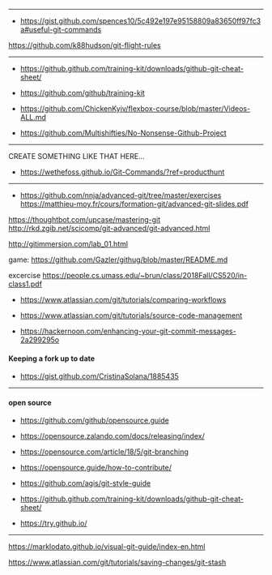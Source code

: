 -----------

  - https://gist.github.com/spences10/5c492e197e95158809a83650ff97fc3a#useful-git-commands

https://github.com/k88hudson/git-flight-rules

--------


  - https://github.github.com/training-kit/downloads/github-git-cheat-sheet/

  - https://github.com/github/training-kit


- https://github.com/ChickenKyiv/flexbox-course/blob/master/Videos-ALL.md


- https://github.com/Multishifties/No-Nonsense-Github-Project

---

CREATE SOMETHING LIKE THAT HERE...

- https://wethefoss.github.io/Git-Commands/?ref=producthunt

---

- https://github.com/nnja/advanced-git/tree/master/exercises
https://matthieu-moy.fr/cours/formation-git/advanced-git-slides.pdf

https://thoughtbot.com/upcase/mastering-git
http://rkd.zgib.net/scicomp/git-advanced/git-advanced.html

http://gitimmersion.com/lab_01.html


game: https://github.com/Gazler/githug/blob/master/README.md

excercise
https://people.cs.umass.edu/~brun/class/2018Fall/CS520/in-class1.pdf

- https://www.atlassian.com/git/tutorials/comparing-workflows

- https://www.atlassian.com/git/tutorials/source-code-management

- https://hackernoon.com/enhancing-your-git-commit-messages-2a299295o








#### Keeping a fork up to date
- https://gist.github.com/CristinaSolana/1885435

---


#### open source
- https://github.com/github/opensource.guide
- https://opensource.zalando.com/docs/releasing/index/
- https://opensource.com/article/18/5/git-branching
- https://opensource.guide/how-to-contribute/


- https://github.com/agis/git-style-guide
- https://github.github.com/training-kit/downloads/github-git-cheat-sheet/
- https://try.github.io/

----

https://marklodato.github.io/visual-git-guide/index-en.html

https://www.atlassian.com/git/tutorials/saving-changes/git-stash
